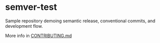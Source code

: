 # semver-test

Sample repository demoing semantic release, conventional commits, and development flow.

More info in [CONTRIBUTING.md](./CONTRIBUTING.md)
